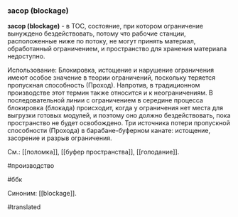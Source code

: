 ### засор (blockage)

**засор (blockage)** - в TOC, состояние, при котором ограничение вынуждено бездействовать, потому что рабочие станции, расположенные ниже по потоку, не могут принять материал, обработанный ограничением, и пространство для хранения материала недоступно.

Использование: Блокировка, истощение и нарушение ограничения имеют особое значение в теории ограничений, поскольку теряется пропускная способность (Проход). Напротив, в традиционном производстве этот термин также относится и к неограничениям. В последовательной линии с ограничением в середине процесса блокировка (блокада) происходит, когда у ограничения нет места для выгрузки готовых модулей, и поэтому оно должно бездействовать, пока пространство не будет освобождено. Три источника потери пропускной способности (Прохода) в барабане-буферном канате: истощение, засорение и разрыв ограничения.

См.: [[поломка]], [[буфер пространства]], [[голодание]].

#производство

#ббк

Синоним: [[blockage]].

#translated
